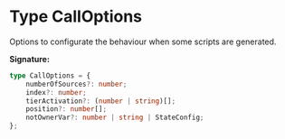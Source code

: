 
# Type CallOptions

Options to configurate the behaviour when some scripts are generated.

<b>Signature:</b>

```typescript
type CallOptions = {
    numberOfSources?: number;
    index?: number;
    tierActivation?: (number | string)[];
    position?: number[];
    notOwnerVar?: number | string | StateConfig;
};
```
